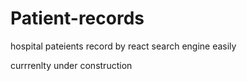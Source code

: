 # Patient-records
hospital pateients record by react search engine easily
  
  
  
  
  currrenlty under construction

